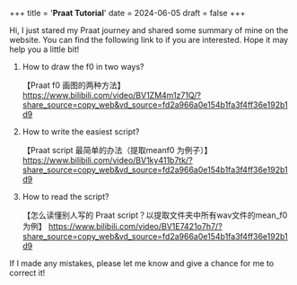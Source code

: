 +++
title = '**Praat Tutorial**'
date = 2024-06-05
draft = false
+++




Hi, I just stared my Praat journey and shared some summary of mine on the website. You can find the following link to if you are interested. Hope it may help you a little bit!

1. How to draw the f0 in two ways?

   【Praat f0 画图的两种方法】 https://www.bilibili.com/video/BV1ZM4m1z71Q/?share_source=copy_web&vd_source=fd2a966a0e154b1fa3f4ff36e192b1d9

2. How to write the easiest script?

   【Praat script 最简单的办法（提取meanf0 为例子）】 https://www.bilibili.com/video/BV1ky411b7tk/?share_source=copy_web&vd_source=fd2a966a0e154b1fa3f4ff36e192b1d9

3. How to read the script?

   【怎么读懂别人写的 Praat script？以提取文件夹中所有wav文件的mean_f0为例】 https://www.bilibili.com/video/BV1E7421o7h7/?share_source=copy_web&vd_source=fd2a966a0e154b1fa3f4ff36e192b1d9



If I made any mistakes, please let me know and give a chance for me to correct it!


